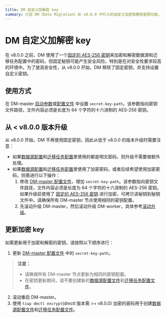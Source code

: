```yaml
---
title: DM 自定义加解密 key
summary: 介绍 DM（Data Migration）在 v8.0.0 中引入的自定义加密和解密密钥功能，以及如何在使用 DM 进行数据迁移时配置和使用该功能。
---
```


# DM 自定义加解密 key

在 v8.0.0 之前，DM 使用了一个[固定的 AES-256 密钥](https://github.com/pingcap/tiflow/blob/1252979421fc83ffa2a1548d981e505f7fc0b909/dm/pkg/encrypt/encrypt.go#L27)来加密和解密数据源和迁移任务配置中的密码，但固定秘钥可能产生安全风险，特别是在对安全性要求较高的环境中。为了提高安全性，从 v8.0.0 开始，DM 移除了固定密钥，并支持设置自定义密钥。

## 使用方式

在 DM-master [启动参数](dm/dm-command-line-flags.md)或[配置文件](/dm/dm-master-configuration-file.md) 中设置 `secret-key-path`，该参数指向密钥文件路径，文件内容必须是长度为 64 个字符的十六进制的 AES-256 密钥。

## 从 < v8.0.0 版本升级

从 v8.0.0 开始，DM 不再使用固定密钥，因此从低于 v8.0.0 的版本升级时需要注意：

- 如果[数据源配置](/dm/dm-source-configuration-file.md)和[迁移任务配置](/dm/task-configuration-file-full.md)里使用的都是明文密码，则升级不需要做额外处理。
- 如果[数据源配置](/dm/dm-source-configuration-file.md)和[迁移任务配置](/dm/task-configuration-file-full.md)里使用了加密密码，或者后续希望使用加密密码，则需进行以下操作：
    1. 修改 [DM-master 配置文件](dm/dm-master-configuration-file.md)，增加 `secret-key-path`。该参数指向密钥文件路径，文件内容必须是长度为 64 个字符的十六进制的 AES-256 密钥。如果升级前使用了 [固定的 AES-256 密钥](https://github.com/pingcap/tiflow/blob/1252979421fc83ffa2a1548d981e505f7fc0b909/dm/pkg/encrypt/encrypt.go#L27) 进行加密，可拷贝该秘钥到秘钥文件中。请确保所有 DM-master 节点使用相同的密钥配置。
    2. 先滚动升级 DM-master，然后滚动升级 DM-worker，具体参考[滚动升级](/dm/maintain-dm-using-tiup.md#滚动升级)。

## 更新加密 key

如需更新用于加密和解密的密钥，请按照以下顺序进行：

1. 更新 [DM-master 配置文件](dm/dm-master-configuration-file.md) 中的 `secret-key-path`。

> **注意：**
>
>  - 请确保所有 DM-master 节点更新为相同的密钥配置。
>  - 在密钥更新期间，请不要创建新的[数据源配置文件](/dm/dm-source-configuration-file.md)和[迁移任务配置文件](/dm/task-configuration-file-full.md)。

2. 滚动重启 DM-master。
3. 使用 `tiup dmctl encrypt`(dmctl 版本需 >= v8.0.0) 加密的密码用于创建[数据源配置文件](/dm/dm-source-configuration-file.md)和[迁移任务配置文件](/dm/task-configuration-file-full.md)。

